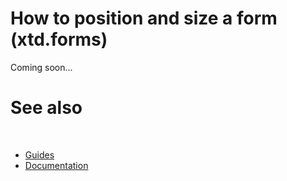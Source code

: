 # How to position and size a form (xtd.forms)

Coming soon...

# See also
​
* [Guides](/docs/documentation/guides)
* [Documentation](/docs/documentation)

[//]: # (https://learn.microsoft.com/en-us/dotnet/desktop/winforms/forms/how-to-position-and-resize?view=netdesktop-6.0)
